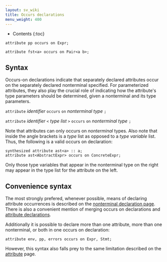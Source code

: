 ```yaml
---
layout: sv_wiki
title: Occurs declarations
menu_weight: 400
---
```


* Contents
{:toc}

```
attribute pp occurs on Expr;

attribute fst<a> occurs on Pair<a b>;
```

## Syntax

Occurs-on declarations indicate that separately declared attributes occur on the separately declared nonterminal specified.  For parameterized attributes, they also play the crucial role of indicating how the attribute's type parameters should be determined, given a nonterminal and its type parameters.

`attribute` _identifier_ `occurs` `on` _nonterminal type_ `;`

`attribute` _identifier_ `<` _type list_ `>` `occurs` `on` _nonterminal type_ `;`

Note that attributes can only occurs on _nonterminal_ types.  Also note that inside the angle brackets is a _type_ list as opposed to a _type variable_ list.  Thus, the following is a valid occurs on declaration:

```
synthesized attribute ast<a> :: a;
attribute ast<AbstractExpr> occurs on ConcreteExpr;
```

Only those type variables that appear in the nonterminal type on the right may appear in the type list for the attribute on the left.

## Convenience syntax

The most strongly prefered, whenever possible, means of declaring attribute occurrences is described on the [nonterminal declaration page](/silver/ref/decl/nonterminals/).  There is also a convenient mention of merging occurs on declarations and [attribute declarations](/silver/ref/decl/attributes/).

Additionally it is possible to declare more than one attribute, more than one nonterminal, or both in one occurs on declaration:

```
attribute env, pp, errors occurs on Expr, Stmt;
```

However, this syntax also falls prey to the same limitation described on the [attribute](/silver/ref/decl/attributes/) page.
